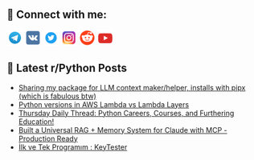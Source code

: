 ## 🔎 Connect with me:
[<img src="https://github.com/bullbesh/bullbesh/blob/main/images/Telegram.png" width="32" height="32" />](https://t.me/bullbesh)
[<img src="https://github.com/bullbesh/bullbesh/blob/main/images/VK.png" width="32" height="32" />](https://vk.com/bullbesh)
[<img src="https://github.com/bullbesh/bullbesh/blob/main/images/Twitter.png" width="32" height="32" />](https://twitter.com/bullbesh1)
[<img src="https://github.com/bullbesh/bullbesh/blob/main/images/Instagram.png" width="32" height="32" />](https://www.instagram.com/bullbesh)
[<img src="https://github.com/bullbesh/bullbesh/blob/main/images/Reddit.png" width="32" height="32" />](https://www.reddit.com/user/bullbesh)
[<img src="https://github.com/bullbesh/bullbesh/blob/main/images/YouTube.png" width="32" height="32" />](https://www.youtube.com/channel/UCtfjRs6uzgq5mfm8S06WTcg)

## 📕 Latest r/Python Posts
<!-- BLOG-POST-LIST:START -->
- [Sharing my package for LLM context maker/helper, installs with pipx &lpar;which is fabulous btw&rpar;](https://www.reddit.com/r/Python/comments/1m7vnie/sharing_my_package_for_llm_context_makerhelper/)
- [Python versions in AWS Lambda vs Lambda Layers](https://www.reddit.com/r/Python/comments/1m7pphe/python_versions_in_aws_lambda_vs_lambda_layers/)
- [Thursday Daily Thread: Python Careers, Courses, and Furthering Education!](https://www.reddit.com/r/Python/comments/1m7pfb4/thursday_daily_thread_python_careers_courses_and/)
- [Built a Universal RAG + Memory System for Claude with MCP - Production Ready](https://www.reddit.com/r/Python/comments/1m7m0yp/built_a_universal_rag_memory_system_for_claude/)
- [İlk ve Tek Programım : KeyTester](https://www.reddit.com/r/Python/comments/1m7liln/ilk_ve_tek_programım_keytester/)
<!-- BLOG-POST-LIST:END -->
